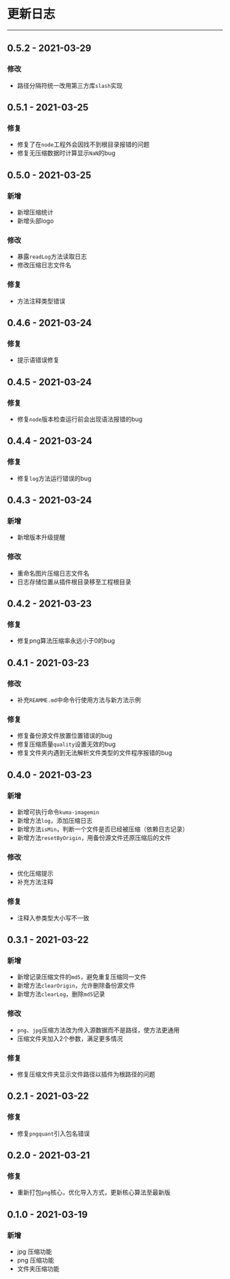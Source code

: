 # 更新日志

---

## 0.5.2 - 2021-03-29

### 修改

- 路径分隔符统一改用第三方库`slash`实现

## 0.5.1 - 2021-03-25

### 修复

- 修复了在`node`工程外会因找不到根目录报错的问题
- 修复无压缩数据时计算显示`NaN`的bug

## 0.5.0 - 2021-03-25

### 新增

- 新增压缩统计
- 新增头部logo

### 修改

- 暴露`readLog`方法读取日志
- 修改压缩日志文件名

### 修复

- 方法注释类型错误

## 0.4.6 - 2021-03-24

### 修复

- 提示语错误修复

## 0.4.5 - 2021-03-24

### 修复

- 修复`node`版本检查运行前会出现语法报错的bug

## 0.4.4 - 2021-03-24

### 修复

- 修复`log`方法运行错误的bug

## 0.4.3 - 2021-03-24

### 新增

- 新增版本升级提醒

### 修改

- 重命名图片压缩日志文件名
- 日志存储位置从插件根目录移至工程根目录

## 0.4.2 - 2021-03-23

### 修复

- 修复png算法压缩率永远小于0的bug

## 0.4.1 - 2021-03-23

### 修改

- 补充`REAMME.md`中命令行使用方法与新方法示例

### 修复

- 修复备份源文件放置位置错误的bug
- 修复压缩质量`quality`设置无效的bug
- 修复文件夹内遇到无法解析文件类型的文件程序报错的bug

## 0.4.0 - 2021-03-23

### 新增

- 新增可执行命令`kuma-imagemin`
- 新增方法`log`，添加压缩日志
- 新增方法`isMin`，判断一个文件是否已经被压缩（依赖日志记录）
- 新增方法`resetByOrigin`，用备份源文件还原压缩后的文件

### 修改

- 优化压缩提示
- 补充方法注释

### 修复

- 注释入参类型大小写不一致

## 0.3.1 - 2021-03-22

### 新增

- 新增记录压缩文件的`md5`，避免重复压缩同一文件
- 新增方法`clearOrigin`，允许删除备份源文件
- 新增方法`clearLog`，删除`md5`记录

### 修改

- `png`、`jpg`压缩方法改为传入源数据而不是路径，使方法更通用
- 压缩文件夹加入2个参数，满足更多情况

### 修复

- 修复压缩文件夹显示文件路径以插件为根路径的问题

## 0.2.1 - 2021-03-22

### 修复

- 修复`pngquant`引入包名错误

## 0.2.0 - 2021-03-21

### 修复

- 重新打包`png`核心，优化导入方式，更新核心算法至最新版

## 0.1.0 - 2021-03-19

### 新增

- jpg 压缩功能
- png 压缩功能
- 文件夹压缩功能

